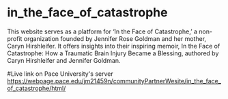 # in_the_face_of_catastrophe
This website serves as a platform for ‘In the Face of Catastrophe,’ a non-profit organization founded by Jennifer Rose Goldman and her mother, Caryn Hirshleifer. It offers insights into their inspiring memoir, In the Face of Catastrophe: How a Traumatic Brain Injury Became a Blessing, authored by Caryn Hirshleifer and Jennifer Goldman. 

#Live link on Pace University's server
https://webpage.pace.edu/jm21459n/communityPartnerWesite/in_the_face_of_catastrophe/html/

